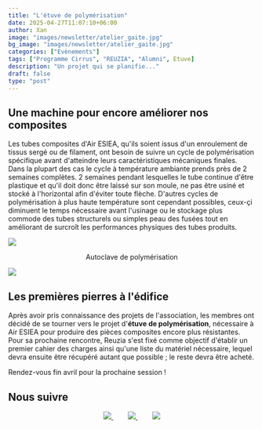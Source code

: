 ```yaml
---
title: "L'étuve de polymérisation"
date: 2025-04-27T11:07:10+06:00
author: Xan
image: "images/newsletter/atelier_gaite.jpg"
bg_image: "images/newsletter/atelier_gaite.jpg"
categories: ["Evènements"]
tags: ["Programme Cirrus", "REUZIA", "Alumni", Etuve]
description: "Un projet qui se planifie..."
draft: false
type: "post"
---
```


## Une machine pour encore améliorer nos composites

Les tubes composites d'Air ESIEA, qu'ils soient issus d'un enroulement de tissus sergé ou de filament, ont besoin de suivre un cycle de polymérisation spécifique avant d'atteindre leurs caractéristiques mécaniques finales. Dans la plupart des cas le cycle à température ambiante prends près de 2 semaines complètes. 2 semaines pendant lesquelles le tube continue d'être plastique et qu'il doit donc être laissé sur son moule, ne pas être usiné et stocké à l'horizontal afin d'éviter toute flèche.
D'autres cycles de polymérisation à plus haute température sont cependant possibles, ceux-çi diminuent le temps nécessaire avant l'usinage ou le stockage plus commode des tubes structurels ou simples peau des fusées tout en améliorant de surcroît les performances physiques des tubes produits.

![](/images/blog/autoclave.jpg)
<p style="text-align:center;">Autoclave de polymérisation</p>


![](/images/newsletter/easycomposite.png)


## Les premières pierres à l'édifice 

Après avoir pris connaissance des projets de l'association, les membres ont décidé de se tourner vers le projet d'**étuve de polymérisation**, nécessaire à Air ESIEA pour produire des pièces composites encore plus résistantes. Pour sa prochaine rencontre, Reuzia s'est fixé comme objectif d'établir un premier cahier des charges ainsi qu'une liste du matériel nécessaire, lequel devra ensuite être récupéré autant que possible ; le reste devra être acheté.

Rendez-vous fin avril pour la prochaine session !




## Nous suivre 

<center>
  <a href="https://www.facebook.com/airesiea/" style="margin-right: 30px;">
    <img src="/images/newsletter/facebook.png" />
  </a>
  <a href="https://www.instagram.com/air.esiea.fr/" style="margin-right: 30px;">
    <img src="/images/newsletter/insta-19.png" />
  </a>
  <a href="https://www.linkedin.com/company/19086534/">
    <img src="/images/newsletter/linkedin.png" />
  </a>
</center>
